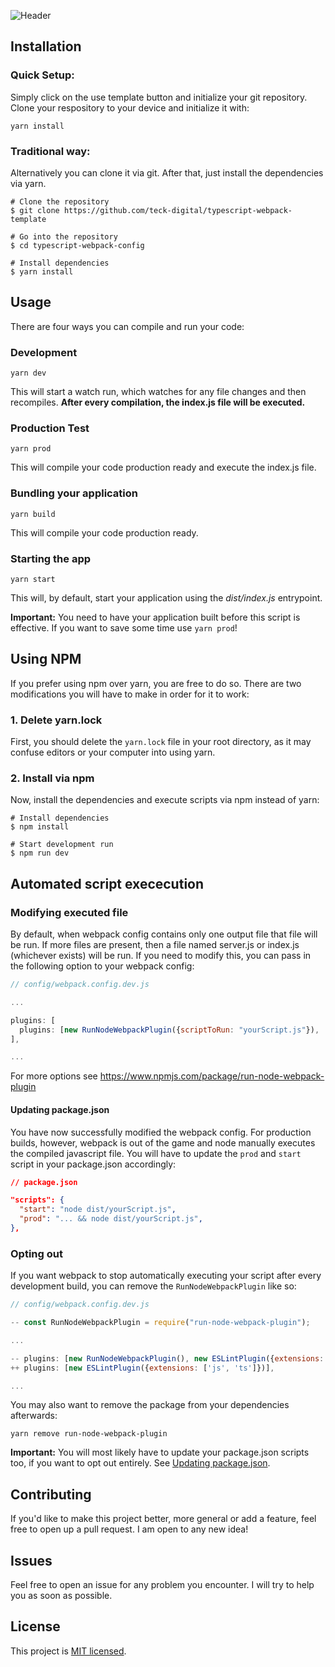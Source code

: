 ![Header](https://h4hn.de/hot/github/typescript-webpack-template-banner.png)

## Installation
### Quick Setup:
Simply click on the use template button and initialize your git repository.
Clone your respository to your device and initialize it with:

``` 
yarn install
```

### Traditional way:
Alternatively you can clone it via git. After that, just install the dependencies via yarn.

```
# Clone the repository
$ git clone https://github.com/teck-digital/typescript-webpack-template

# Go into the repository
$ cd typescript-webpack-config

# Install dependencies
$ yarn install
```

## Usage

There are four ways you can compile and run your code:

### Development
```
yarn dev
```

This will start a watch run, which watches for any file changes and then
recompiles. **After every compilation, the index.js file will be executed.**


### Production Test
```
yarn prod
```

This will compile your code production ready and execute the index.js file.


### Bundling your application

```
yarn build
```

This will compile your code production ready.

### Starting the app

```
yarn start
```
This will, by default, start your application using the _dist/index.js_ entrypoint.

**Important:** You need to have your application built before this script is effective.
If you want to save some time use `yarn prod`!


## Using NPM

If you prefer using npm over yarn, you are free to do so. 
There are two modifications you will have to make in order for it to work:

### 1. Delete yarn.lock

First, you should delete the `yarn.lock` file in your root directory, as it may
confuse editors or your computer into using yarn.

### 2. Install via npm

Now, install the dependencies and execute scripts via npm instead of yarn:

```
# Install dependencies
$ npm install

# Start development run
$ npm run dev
```

## Automated script exececution

### Modifying executed file

By default, when webpack config contains only one output file that file will be run. 
If more files are present, then a file named server.js or index.js (whichever exists) will be run.
If you need to modify this, you can pass in the following option to your webpack config:

```javascript
// config/webpack.config.dev.js

... 

plugins: [
  plugins: [new RunNodeWebpackPlugin({scriptToRun: "yourScript.js"}), ...],
],

...
```

For more options see https://www.npmjs.com/package/run-node-webpack-plugin

#### Updating package.json

You have now successfully modified the webpack config. For production builds, however,
webpack is out of the game and node manually executes the compiled javascript file. 
You will have to update the `prod` and `start` script in your package.json accordingly:

```json
// package.json

"scripts": {
  "start": "node dist/yourScript.js",
  "prod": "... && node dist/yourScript.js",
},
```

### Opting out
If you want webpack to stop automatically executing your script after every
development build, you can remove the `RunNodeWebpackPlugin` like so:


```javascript
// config/webpack.config.dev.js

-- const RunNodeWebpackPlugin = require("run-node-webpack-plugin");

...

-- plugins: [new RunNodeWebpackPlugin(), new ESLintPlugin({extensions: ['js', 'ts']})],
++ plugins: [new ESLintPlugin({extensions: ['js', 'ts']})],

...
```

You may also want to remove the package from your dependencies afterwards: 
``` 
yarn remove run-node-webpack-plugin
```

**Important:** You will most likely have to update your package.json scripts too,
if you want to opt out entirely. See [Updating package.json](#updating-packagejson).


## Contributing
If you'd like to make this project better, more general or add a feature, feel free to open up 
a pull request. I am open to any new idea!

## Issues
Feel free to open an issue for any problem you encounter. I will try to help you
as soon as possible.

## License

This project is [MIT licensed](LICENSE).
